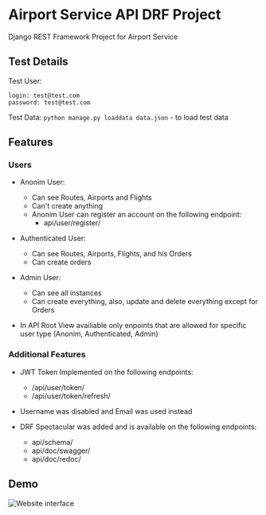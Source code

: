 # Airport Service API DRF Project

Django REST Framework Project for Airport Service

## Test Details

Test User:
```
login: test@test.com
password: test@test.com

```

Test Data:
```python manage.py loaddata data.json``` - to load test data

## Features

### Users
- Anonim User:
  - Can see Routes, Airports and Flights
  - Can't create anything
  - Anonim User can register an account on the following endpoint:
    - api/user/register/

- Authenticated User:
  - Can see Routes, Airports, Flights, and his Orders
  - Can create orders

- Admin User:
  - Can see all instances
  - Can create everything, also, update and delete everything except for Orders

- In API Root View availiable only enpoints that are allowed for specific user type (Anonim, Authenticated, Admin)

### Additional Features
- JWT Token Implemented on the following endpoints:
  - /api/user/token/
  - /api/user/token/refresh/

- Username was disabled and Email was used instead

- DRF Spectacular was added and is available on the following endpoints:
  - api/schema/
  - api/doc/swagger/
  - api/doc/redoc/

## Demo

![Website interface]()